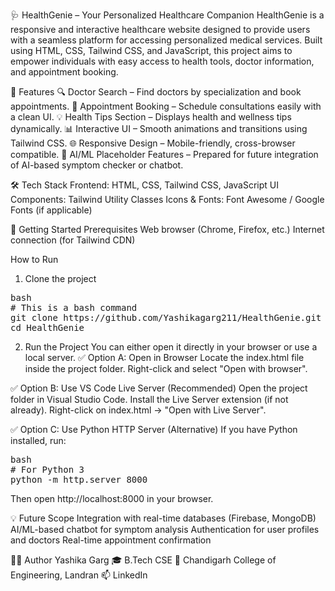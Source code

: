 🩺 HealthGenie – Your Personalized Healthcare Companion
HealthGenie is a responsive and interactive healthcare website designed to provide users with a seamless platform for accessing personalized medical services. Built using HTML, CSS, Tailwind CSS, and JavaScript, this project aims to empower individuals with easy access to health tools, doctor information, and appointment booking.

🌟 Features
🔍 Doctor Search – Find doctors by specialization and book appointments.
📅 Appointment Booking – Schedule consultations easily with a clean UI.
💡 Health Tips Section – Displays health and wellness tips dynamically.
📊 Interactive UI – Smooth animations and transitions using Tailwind CSS.
🌐 Responsive Design – Mobile-friendly, cross-browser compatible.
🧠 AI/ML Placeholder Features – Prepared for future integration of AI-based symptom checker or chatbot.

🛠️ Tech Stack
Frontend: HTML, CSS, Tailwind CSS, JavaScript
UI Components: Tailwind Utility Classes
Icons & Fonts: Font Awesome / Google Fonts (if applicable)

🚀 Getting Started
Prerequisites
Web browser (Chrome, Firefox, etc.)
Internet connection (for Tailwind CDN)

How to Run
1. Clone the project
<pre>bash 
# This is a bash command
git clone https://github.com/Yashikagarg211/HealthGenie.git
cd HealthGenie </pre>
2. Run the Project
You can either open it directly in your browser or use a local server.
✅ Option A: Open in Browser
Locate the index.html file inside the project folder.
Right-click and select "Open with browser".

✅ Option B: Use VS Code Live Server (Recommended)
Open the project folder in Visual Studio Code.
Install the Live Server extension (if not already).
Right-click on index.html → "Open with Live Server".

✅ Option C: Use Python HTTP Server (Alternative)
If you have Python installed, run:
<pre>bash
# For Python 3
python -m http.server 8000</pre>
Then open http://localhost:8000 in your browser.

💡 Future Scope
Integration with real-time databases (Firebase, MongoDB)
AI/ML-based chatbot for symptom analysis
Authentication for user profiles and doctors
Real-time appointment confirmation

👩‍💻 Author
Yashika Garg
🎓 B.Tech CSE
📍 Chandigarh College of Engineering, Landran
📫 LinkedIn
